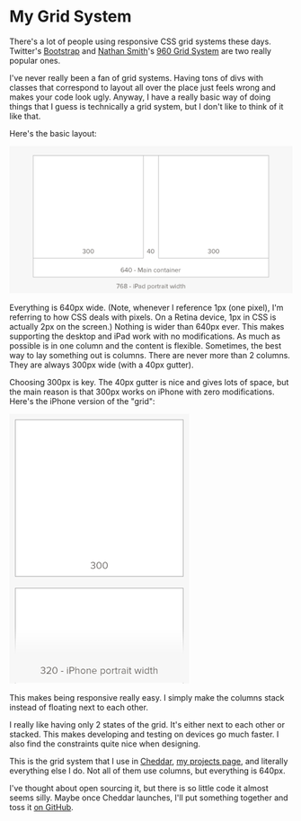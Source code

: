# My Grid System

There's a lot of people using responsive CSS grid systems these days. Twitter's [Bootstrap](http://twitter.github.com/bootstrap) and [Nathan Smith](http://sonspring.com)'s [960 Grid System](http://960.gs) are two really popular ones.

I've never really been a fan of grid systems. Having tons of divs with classes that correspond to layout all over the place just feels wrong and makes your code look ugly. Anyway, I have a really basic way of doing things that I guess is technically a grid system, but I don't like to think of it like that.

Here's the basic layout:

![Large Grid](0F1M033X08260i013U2B1E1m2H173u3n.png)

Everything is 640px wide. (Note, whenever I reference 1px (one pixel), I'm referring to how CSS deals with pixels. On a Retina device, 1px in CSS is actually 2px on the screen.) Nothing is wider than 640px ever. This makes supporting the desktop and iPad work with no modifications. As much as possible is in one column and the content is flexible. Sometimes, the best way to lay something out is columns. There are never more than 2 columns. They are always 300px wide (with a 40px gutter).

Choosing 300px is key. The 40px gutter is nice and gives lots of space, but the main reason is that 300px works on iPhone with zero modifications. Here's the iPhone version of the "grid":

![Small Grid](0b0l2F2d42361F0K063N0S3B000m0s0w.png)

This makes being responsive really easy. I simply make the columns stack instead of floating next to each other.

I really like having only 2 states of the grid. It's either next to each other or stacked. This makes developing and testing on devices go much faster. I also find the constraints quite nice when designing.

This is the grid system that I use in [Cheddar](https://cheddarapp.com), [my projects page](http://soff.es/projects), and literally everything else I do. Not all of them use columns, but everything is 640px.

I've thought about open sourcing it, but there is so little code it almost seems silly. Maybe once Cheddar launches, I'll put something together and toss it [on GitHub](http://github.com/soffes).
